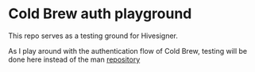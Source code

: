 # Cold Brew auth playground

This repo serves as a testing ground for Hivesigner.

As I play around with the authentication flow of Cold Brew, testing will be done here instead of the man [repository](https://github.com/BennyBlockchain/coldbrew.git)
